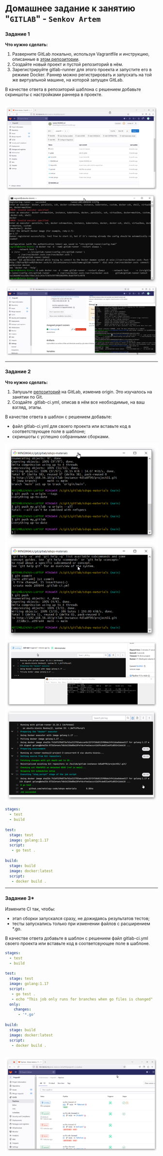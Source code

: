 # Домашнее задание к занятию "`GITLAB`" - `Senkov Artem`

### Задание 1

**Что нужно сделать:**

1. Разверните GitLab локально, используя Vagrantfile и инструкцию, описанные в [этом репозитории](https://github.com/netology-code/sdvps-materials/tree/main/gitlab).   
2. Создайте новый проект и пустой репозиторий в нём.
3. Зарегистрируйте gitlab-runner для этого проекта и запустите его в режиме Docker. Раннер можно регистрировать и запускать на той же виртуальной машине, на которой запущен GitLab.

В качестве ответа в репозиторий шаблона с решением добавьте скриншоты с настройками раннера в проекте.
```
```

![screen 1](https://github.com/artem-senkov/8-03-hw/blob/main/img/project1.png)
![screen 2](https://github.com/artem-senkov/8-03-hw/blob/main/img/runner%20installed.png)
![screen 3](https://github.com/artem-senkov/8-03-hw/blob/main/img/runner%20connected.png)

---

### Задание 2

**Что нужно сделать:**

1. Запушьте [репозиторий](https://github.com/netology-code/sdvps-materials/tree/main/gitlab) на GitLab, изменив origin. Это изучалось на занятии по Git.
2. Создайте .gitlab-ci.yml, описав в нём все необходимые, на ваш взгляд, этапы.

В качестве ответа в шаблон с решением добавьте: 
   
 * файл gitlab-ci.yml для своего проекта или вставьте код в соответствующее поле в шаблоне; 
 * скриншоты с успешно собранными сборками.

![screen 1](https://github.com/artem-senkov/8-03-hw/blob/main/img/gitpush.png)
![screen 2](https://github.com/artem-senkov/8-03-hw/blob/main/img/push%20pipeline.png)
![screen 3](https://github.com/artem-senkov/8-03-hw/blob/main/img/jobs%20executing.png)
![screen 4](https://github.com/artem-senkov/8-03-hw/blob/main/img/jobsresult.png)
```yaml
stages:
  - test
  - build

test:
  stage: test
  image: golang:1.17
  script:
   - go test .

build:
  stage: build
  image: docker:latest
  script:
   - docker build .
```
---

### Задание 3*

Измените CI так, чтобы:

 - этап сборки запускался сразу, не дожидаясь результатов тестов;
 - тесты запускались только при изменении файлов с расширением *.go.

В качестве ответа добавьте в шаблон с решением файл gitlab-ci.yml своего проекта или вставьте код в соответсвующее поле в шаблоне.
```yaml
stages:
  - test
  - build

test:
  stage: test
  image: golang:1.17
  script:
   - go test .
   - echo "This job only runs for branches when go files is changed"
  only:
    changes:
      - '*.go'

build:
  stage: build
  image: docker:latest
  script:
   - docker build .
```
![screen 1](https://github.com/artem-senkov/8-03-hw/blob/main/img/go_filerule.png)
---
